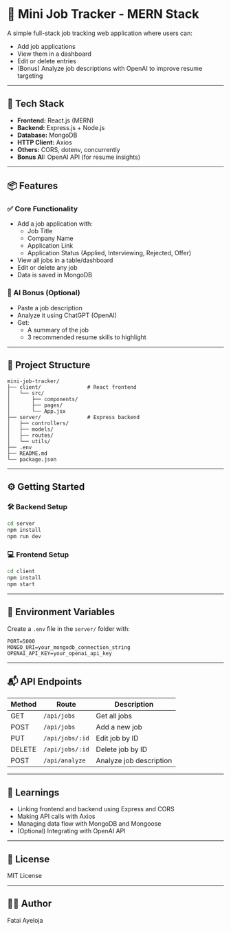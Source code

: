 # 🧭 Mini Job Tracker - MERN Stack

A simple full-stack job tracking web application where users can:

- Add job applications
- View them in a dashboard
- Edit or delete entries
- (Bonus) Analyze job descriptions with OpenAI to improve resume targeting

---

## 🚀 Tech Stack

- **Frontend:** React.js (MERN)
- **Backend:** Express.js + Node.js
- **Database:** MongoDB
- **HTTP Client:** Axios
- **Others:** CORS, dotenv, concurrently
- **Bonus AI:** OpenAI API (for resume insights)

---

## 📦 Features

### ✅ Core Functionality

- Add a job application with:
  - Job Title
  - Company Name
  - Application Link
  - Application Status (Applied, Interviewing, Rejected, Offer)
- View all jobs in a table/dashboard
- Edit or delete any job
- Data is saved in MongoDB

### 🤖 AI Bonus (Optional)

- Paste a job description
- Analyze it using ChatGPT (OpenAI)
- Get:
  - A summary of the job
  - 3 recommended resume skills to highlight

---

## 📁 Project Structure

```
mini-job-tracker/
├── client/               # React frontend
│   └── src/
│       ├── components/
│       ├── pages/
│       └── App.jsx
├── server/               # Express backend
│   ├── controllers/
│   ├── models/
│   ├── routes/
│   └── utils/
├── .env
├── README.md
└── package.json
```

---

## ⚙️ Getting Started

### 🛠️ Backend Setup

```bash
cd server
npm install
npm run dev
```

### 💻 Frontend Setup

```bash
cd client
npm install
npm start
```

---

## 🔐 Environment Variables

Create a `.env` file in the `server/` folder with:

```env
PORT=5000
MONGO_URI=your_mongodb_connection_string
OPENAI_API_KEY=your_openai_api_key
```

---

## 📬 API Endpoints

| Method | Route               | Description              |
|--------|---------------------|--------------------------|
| GET    | `/api/jobs`         | Get all jobs             |
| POST   | `/api/jobs`         | Add a new job            |
| PUT    | `/api/jobs/:id`     | Edit job by ID           |
| DELETE | `/api/jobs/:id`     | Delete job by ID         |
| POST   | `/api/analyze`      | Analyze job description  |

---

## 🧠 Learnings

- Linking frontend and backend using Express and CORS
- Making API calls with Axios
- Managing data flow with MongoDB and Mongoose
- (Optional) Integrating with OpenAI API

---

## 📄 License

MIT License

---

## 👨‍💻 Author

Fatai Ayeloja
